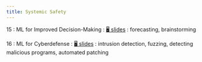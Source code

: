 ```yaml
---
title: Systemic Safety
---
```


15
: ML for Improved Decision-Making
    : [🖥 slides](https://docs.google.com/presentation/d/1HmbLzwmx4IiqoIlhoZ0uDTdLxCP31O3XM9mhJOlJRYM/edit?usp=sharing)
: forecasting, brainstorming

16
: ML for Cyberdefense
  : [🖥 slides](https://docs.google.com/presentation/d/1VUpMbPMqYwQltQuqaIAQrG6lWL2Go1Wstdhw5ciuBKo/edit?usp=sharing)
: intrusion detection, fuzzing, detecting malicious programs, automated patching
